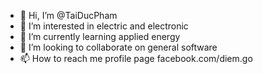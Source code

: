- 👋 Hi, I’m @TaiDucPham
- 👀 I’m interested in electric and electronic
- 🌱 I’m currently learning applied energy
- 💞️ I’m looking to collaborate on general software
- 📫 How to reach me profile page facebook.com/diem.go

<!---
TaiDucPham/TaiDucPham is a ✨ special ✨ repository because its `README.md` (this file) appears on your GitHub profile.
You can click the Preview link to take a look at your changes.
--->
